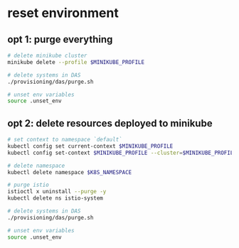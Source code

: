 # reset environment

## opt 1: purge everything

```bash
# delete minikube cluster
minikube delete --profile $MINIKUBE_PROFILE

# delete systems in DAS
./provisioning/das/purge.sh

# unset env variables
source .unset_env
```

## opt 2: delete resources deployed to minikube

```bash
# set context to namespace `default`
kubectl config set current-context $MINIKUBE_PROFILE
kubectl config set-context $MINIKUBE_PROFILE --cluster=$MINIKUBE_PROFILE --namespace=default --user=$MINIKUBE_PROFILE

# delete namespace
kubectl delete namespace $K8S_NAMESPACE

# purge istio
istioctl x uninstall --purge -y
kubectl delete ns istio-system

# delete systems in DAS
./provisioning/das/purge.sh

# unset env variables
source .unset_env
```
